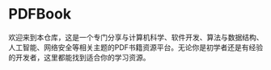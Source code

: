 # PDFBook
欢迎来到本仓库，这是一个专门分享与计算机科学、软件开发、算法与数据结构、人工智能、网络安全等相关主题的PDF书籍资源平台。无论你是初学者还是有经验的开发者，这里都能找到适合你的学习资源。
